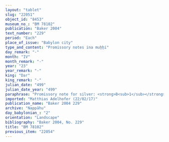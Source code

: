 ```yaml
---
layout: "tablet"
slug: "22051"
object_id: "8453"
museum_no_: "BM 78102"
publication: "Baker 2004"
text_number: "229"
period: "Each"
place_of_issue: "Babylon city"
type_and_content: "Promissory notes ina muẖẖi"
day_remark: "-"
month: "IV"
month_remark: "-"
year: "23"
year_remark: "-"
king: "Dar"
king_remark: "-"
julian_date: "499"
julian_date_year: "499"
paraphrase: "Promissory note for silver: <strong>B<sub>1</sub></strong>&nbsp;and <strong>B<sub>2</sub></strong> owe <strong>A</strong> 18 shekels of cut silver of 1/8 alloy. They are to pay in Ta&scaron;rītu (VII). 3 witnesses and the scribe (= <strong>B<sub>1</sub></strong>).<br /> &nbsp;<br /> <strong>A</strong>&nbsp;= Nab&ucirc;-uballiṭ/Nab&ucirc;-aplu-iddin//S&icirc;n-&scaron;ad&ucirc;nu; <strong>B<sub>1</sub></strong> = Nidintu-Marduk/Itti-Nab&ucirc;-balāṭu//Rab-ban&ecirc;; <strong>B<sub>2</sub></strong> = &Scaron;ellebu/Iddin-Nab&ucirc;//Nappāhu<br /> &nbsp;"
imported: "Matthias Adelhofer (22/02/17)"
publication_name: "Baker 2004 229"
archive: "Nappāhu"
day_babylonian_: "2"
orientation: "Landscape"
bibliography: "Baker 2004, No. 229"
title: "BM 78102"
previous_item: "22054"
---
```

